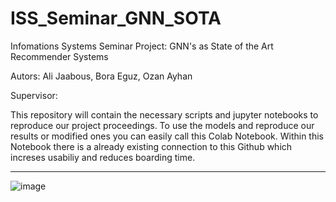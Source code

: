 # ISS_Seminar_GNN_SOTA

Infomations Systems Seminar Project: GNN's as State of the Art Recommender Systems

Autors: Ali Jaabous, Bora Eguz, Ozan Ayhan

Supervisor: 

This repository will contain the necessary scripts and jupyter notebooks to reproduce our project proceedings. To use the models and reproduce our results or modified ones you can easily
call this Colab Notebook. Within this Notebook there is a already existing connection to this Github which increses usabiliy and reduces boarding time.

-------------------------------------------------------------------------------------------


![image](https://github.com/ISSeminarGNNSOTA/ISS_Seminar_GNN_SOTA/assets/162732442/bf387468-62ab-4ebc-a892-901f0dcfe791)

